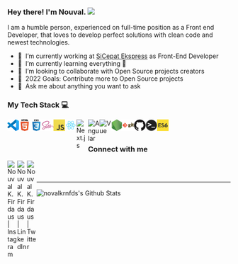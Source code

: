 ### Hey there! I'm Nouval. <img src="https://github.com/souvikguria98/souvikguria98/blob/master/Hi.gif" width="25">
<!--
**novalkrnfds/novalkrnfds** is a ✨ _special_ ✨ repository because its `README.md` (this file) appears on your GitHub profile.
-->
I am a humble person, experienced on full-time position as a Front end Developer, that loves to develop perfect solutions with clean code and newest technologies.
- 🔭 &nbsp;I’m currently working at [SiCepat Ekspress][sicepat] as Front-End Developer
- 🌱 &nbsp;I’m currently learning everything 🤣
- 👯 &nbsp;I’m looking to collaborate with Open Source projects creators
- 🥅 &nbsp;2022 Goals: Contribute more to Open Source projects
- 💬 &nbsp;Ask me about anything you want to ask

### My Tech Stack :computer:

[<img align="left" alt="Visual Studio Code" width="26px" src="https://raw.githubusercontent.com/github/explore/80688e429a7d4ef2fca1e82350fe8e3517d3494d/topics/visual-studio-code/visual-studio-code.png" />][git]
[<img align="left" alt="HTML5" width="26px" src="https://raw.githubusercontent.com/github/explore/80688e429a7d4ef2fca1e82350fe8e3517d3494d/topics/html/html.png" />][git]
[<img align="left" alt="CSS3" width="26px" src="https://raw.githubusercontent.com/github/explore/80688e429a7d4ef2fca1e82350fe8e3517d3494d/topics/css/css.png" />][git]
[<img align="left" alt="Sass" width="26px" src="https://raw.githubusercontent.com/github/explore/80688e429a7d4ef2fca1e82350fe8e3517d3494d/topics/sass/sass.png" />][git]
[<img align="left" alt="JavaScript" width="26px" src="https://raw.githubusercontent.com/github/explore/80688e429a7d4ef2fca1e82350fe8e3517d3494d/topics/javascript/javascript.png" />][git]
[<img align="left" alt="React" width="26px" src="https://raw.githubusercontent.com/github/explore/80688e429a7d4ef2fca1e82350fe8e3517d3494d/topics/react/react.png" />][git]
[<img align="left" alt="Next.js" width="26px" src="https://nextjs.org/static/favicon/safari-pinned-tab.svg" />][git]
[<img align="left" alt="Angular" width="26px" src="https://raw.githubusercontent.com/angular/angular/master/aio/src/assets/images/logos/angular/angular.png" />][git]
[<img align="left" alt="Vue" width="26px" src="https://camo.githubusercontent.com/728ce9f78c3139e76fa69925ad7cc502e32795d2/68747470733a2f2f7675656a732e6f72672f696d616765732f6c6f676f2e706e67" />][git]
[<img align="left" alt="Node.js" width="26px" src="https://raw.githubusercontent.com/github/explore/80688e429a7d4ef2fca1e82350fe8e3517d3494d/topics/nodejs/nodejs.png" />][git]
[<img align="left" alt="Git" width="26px" src="https://raw.githubusercontent.com/github/explore/80688e429a7d4ef2fca1e82350fe8e3517d3494d/topics/git/git.png" />][git]
[<img align="left" alt="GitHub" width="26px" src="https://raw.githubusercontent.com/github/explore/78df643247d429f6cc873026c0622819ad797942/topics/github/github.png" />][git]
[<img align="left" alt="HTML5" width="26px" src="https://raw.githubusercontent.com/github/explore/80688e429a7d4ef2fca1e82350fe8e3517d3494d/topics/terminal/terminal.png" />][git]
[<img align="left" alt="ES6" width="26px" src="https://raw.githubusercontent.com/github/explore/80688e429a7d4ef2fca1e82350fe8e3517d3494d/topics/es6/es6.png" />][git]

<br />
<br />

### Connect with me

[<img align="left" alt="Nouval K. Firdaus | Instagram" width="22px" src="https://cdn.jsdelivr.net/npm/simple-icons@v3/icons/instagram.svg" />][instagram]
[<img align="left" alt="Nouval K. Firdaus | LinkedIn" width="22px" src="https://cdn.jsdelivr.net/npm/simple-icons@v3/icons/linkedin.svg" />][linkedin]
[<img align="left" alt="Nouval K. Firdaus | Twitter" width="22px" src="https://cdn.jsdelivr.net/npm/simple-icons@v3/icons/twitter.svg" />][twitter]

<br />
<br />

---

<img align="center" src="https://github-readme-stats.vercel.app/api?username=novalkrnfds&include_all_commits=true&count_private=true&show_icons=true&line_height=20&theme=nord" alt="novalkrnfds's Github Stats">

[git]: https://github.com/novalkrnfds
[twitter]: https://twitter.com/novalkrnfds
[instagram]: https://instagram.com/novalkrnfds
[linkedin]: https://www.linkedin.com/in/nouval-k-9aa594138/
[sicepat]: https://sicepat.com/
